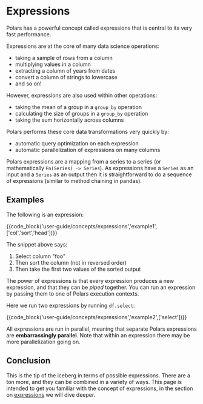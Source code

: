 # Expressions

Polars has a powerful concept called expressions that is central to its very fast performance.

Expressions are at the core of many data science operations:

- taking a sample of rows from a column
- multiplying values in a column
- extracting a column of years from dates
- convert a column of strings to lowercase
- and so on!

However, expressions are also used within other operations:

- taking the mean of a group in a `group_by` operation
- calculating the size of groups in a `group_by` operation
- taking the sum horizontally across columns

Polars performs these core data transformations very quickly by:

- automatic query optimization on each expression
- automatic parallelization of expressions on many columns

Polars expressions are a mapping from a series to a series (or mathematically `Fn(Series) -> Series`). As expressions have a `Series` as an input and a `Series` as an output then it is straightforward to do a sequence of expressions (similar to method chaining in pandas).

## Examples

The following is an expression:

{{code_block('user-guide/concepts/expressions','example1',['col','sort','head'])}}

The snippet above says:

1. Select column "foo"
1. Then sort the column (not in reversed order)
1. Then take the first two values of the sorted output

The power of expressions is that every expression produces a new expression, and that they
can be _piped_ together. You can run an expression by passing them to one of Polars execution contexts.

Here we run two expressions by running `df.select`:

{{code_block('user-guide/concepts/expressions','example2',['select'])}}

All expressions are run in parallel, meaning that separate Polars expressions are **embarrassingly parallel**. Note that within an expression there may be more parallelization going on.

## Conclusion

This is the tip of the iceberg in terms of possible expressions. There are a ton more, and they can be combined in a variety of ways. This page is intended to get you familiar with the concept of expressions, in the section on [expressions](../expressions/operators.md) we will dive deeper.
